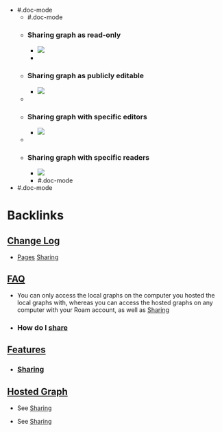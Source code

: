 - #.doc-mode
    - #.doc-mode
    - ### Sharing graph as read-only
        - ![](https://firebasestorage.googleapis.com/v0/b/firescript-577a2.appspot.com/o/imgs%2Fapp%2Fhelp-documentation%2Fzku2IXzUiI.gif?alt=media&token=169f61f6-e752-48a0-832f-2fbc13b84352)
        - 
    - ### Sharing graph as publicly editable
        - ![](https://firebasestorage.googleapis.com/v0/b/firescript-577a2.appspot.com/o/imgs%2Fapp%2Fhelp-documentation%2F3WqdnWRZwg.gif?alt=media&token=63ee15ac-a74c-485a-9300-720497a5c2b9)
    - 
    - ### Sharing graph with specific editors
        - ![](https://firebasestorage.googleapis.com/v0/b/firescript-577a2.appspot.com/o/imgs%2Fapp%2Fhelp-documentation%2FY-FPojuhvr.gif?alt=media&token=5380268f-65f5-41b6-ad41-03f21f118bac)
    - 
    - ### Sharing graph with specific readers
        - ![](https://firebasestorage.googleapis.com/v0/b/firescript-577a2.appspot.com/o/imgs%2Fapp%2Fhelp-documentation%2F3Y6w9oqp9k.gif?alt=media&token=1295e3f2-0936-43ff-915b-243845477fe2)
        - #.doc-mode
- #.doc-mode

# Backlinks
## [Change Log](<Change Log.md>)
- [Pages](<Pages.md>) [Sharing](<Sharing.md>)

## [FAQ](<FAQ.md>)
- You can only access the local graphs on the computer you hosted the local graphs with, whereas you can access the hosted graphs on any computer with your Roam account, as well as [Sharing](<Sharing.md>)

- ### **How do I** [share]([Sharing](<Sharing.md>))

## [Features](<Features.md>)
- ### [Sharing]([Sharing](<Sharing.md>))

## [Hosted Graph](<Hosted Graph.md>)
- See [Sharing](<Sharing.md>)

- See [Sharing](<Sharing.md>)

